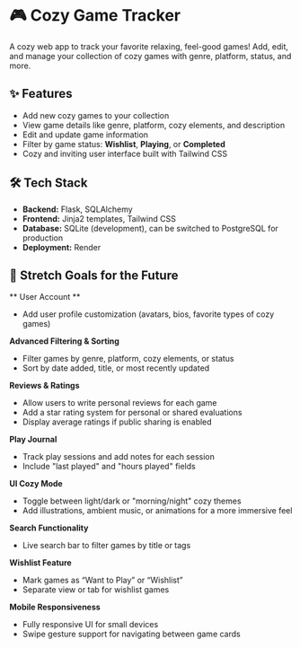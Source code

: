 # 🎮 Cozy Game Tracker

A cozy web app to track your favorite relaxing, feel-good games! Add, edit, and manage your collection of cozy games with genre, platform, status, and more.


## ✨ Features

- Add new cozy games to your collection
- View game details like genre, platform, cozy elements, and description
- Edit and update game information
- Filter by game status: **Wishlist**, **Playing**, or **Completed**
- Cozy and inviting user interface built with Tailwind CSS

## 🛠️ Tech Stack

- **Backend:** Flask, SQLAlchemy
- **Frontend:** Jinja2 templates, Tailwind CSS
- **Database:** SQLite (development), can be switched to PostgreSQL for production
- **Deployment:** Render

## 🌱 Stretch Goals for the Future

** User Account **

- Add user profile customization (avatars, bios, favorite types of cozy games)

**Advanced Filtering & Sorting**
- Filter games by genre, platform, cozy elements, or status
- Sort by date added, title, or most recently updated

**Reviews & Ratings**
- Allow users to write personal reviews for each game
- Add a star rating system for personal or shared evaluations
- Display average ratings if public sharing is enabled

**Play Journal**
- Track play sessions and add notes for each session
- Include "last played" and "hours played" fields

**UI Cozy Mode**
- Toggle between light/dark or "morning/night" cozy themes
- Add illustrations, ambient music, or animations for a more immersive feel

**Search Functionality**
- Live search bar to filter games by title or tags

**Wishlist Feature**
- Mark games as “Want to Play” or “Wishlist”
- Separate view or tab for wishlist games

**Mobile Responsiveness**
- Fully responsive UI for small devices
- Swipe gesture support for navigating between game cards